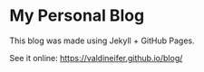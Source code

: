 # My Personal Blog
This blog was made using Jekyll + GitHub Pages.

See it online: https://valdineifer.github.io/blog/
